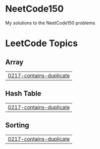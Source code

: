# NeetCode150
My solutions to the NeetCode150 problems

<!---LeetCode Topics Start-->
# LeetCode Topics
## Array
|  |
| ------- |
| [0217-contains-duplicate](https://github.com/SriAkhilMylavarapu/NeetCode150/tree/master/0217-contains-duplicate) |
## Hash Table
|  |
| ------- |
| [0217-contains-duplicate](https://github.com/SriAkhilMylavarapu/NeetCode150/tree/master/0217-contains-duplicate) |
## Sorting
|  |
| ------- |
| [0217-contains-duplicate](https://github.com/SriAkhilMylavarapu/NeetCode150/tree/master/0217-contains-duplicate) |
<!---LeetCode Topics End-->
